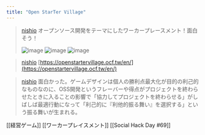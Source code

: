 ```yaml
---
title: "Open StarTer Village"
---
```


> [nishio](https://x.com/nishio/status/1903290018757836997) オープンソース開発をテーマにしたワーカープレースメント！面白そう！
>
>  ![image](https://pbs.twimg.com/media/GmnYLmfa4AABkoD?format=jpg&name=medium#.png)
>  ![image](https://pbs.twimg.com/media/GmnYLmbagAAAf0U?format=jpg&name=small#.png) ![image](https://pbs.twimg.com/media/GmnYLmgaEAMF1kt?format=jpg&name=900x900#.png)

> [nishio](https://x.com/nishio/status/1903290269379989919) [https://openstartervillage.ocf.tw/en/](https://openstartervillage.ocf.tw/en/)

> [nishio](https://x.com/nishio/status/1903599946848452820) 面白かった。ゲームデザインは個人の勝利点最大化が目的の利己的なものなのに、OSS開発というフレーバーや得点がプロジェクトを終わらせたときに入ることの影響で「協力してプロジェクトを終わらせる」がしばしば最適行動になって「利己的に『利他的振る舞い』を選択する」という振る舞いが生まれる。

[[経営ゲーム]]
[[ワーカープレイスメント]]
[[Social Hack Day #69]]
